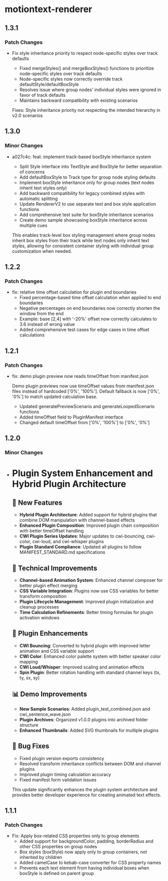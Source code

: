 # motiontext-renderer

## 1.3.1

### Patch Changes

- Fix style inheritance priority to respect node-specific styles over track defaults
  - Fixed mergeStyles() and mergeBoxStyles() functions to prioritize node-specific styles over track defaults
  - Node-specific styles now correctly override track defaultStyle/defaultBoxStyle
  - Resolves issue where group nodes' individual styles were ignored in favor of track defaults
  - Maintains backward compatibility with existing scenarios

  Fixes: Style inheritance priority not respecting the intended hierarchy in v2.0 scenarios

## 1.3.0

### Minor Changes

- a027c4c: feat: implement track-based boxStyle inheritance system
  - Split Style interface into TextStyle and BoxStyle for better separation of concerns
  - Add defaultBoxStyle to Track type for group node styling defaults
  - Implement boxStyle inheritance only for group nodes (text nodes inherit text styles only)
  - Add backward compatibility for legacy combined styles with automatic splitting
  - Update RendererV2 to use separate text and box style application functions
  - Add comprehensive test suite for boxStyle inheritance scenarios
  - Create demo sample showcasing boxStyle inheritance across multiple cues

  This enables track-level box styling management where group nodes inherit box styles from their track while text nodes only inherit text styles, allowing for consistent container styling with individual group customization when needed.

## 1.2.2

### Patch Changes

- fix: relative time offset calculation for plugin end boundaries
  - Fixed percentage-based time offset calculation when applied to end boundaries
  - Negative percentages on end boundaries now correctly shorten the window from the end
  - Example: base [2,4] with '-20%' offset now correctly calculates to 3.6 instead of wrong value
  - Added comprehensive test cases for edge cases in time offset calculations

## 1.2.1

### Patch Changes

- fix: demo plugin preview now reads timeOffset from manifest.json

  Demo plugin previews now use timeOffset values from manifest.json files instead of hardcoded ['0%', '100%']. Default fallback is now ['0%', '0%'] to match updated calculation base.
  - Updated generatePreviewScenario and generateLoopedScenario functions
  - Added timeOffset field to PluginManifest interface
  - Changed default timeOffset from ['0%', '100%'] to ['0%', '0%']

## 1.2.0

### Minor Changes

- # Plugin System Enhancement and Hybrid Plugin Architecture

  ## 🚀 New Features
  - **Hybrid Plugin Architecture**: Added support for hybrid plugins that combine DOM manipulation with channel-based effects
  - **Enhanced Plugin Composition**: Improved plugin chain composition with better timeOffset handling
  - **CWI Plugin Series Updates**: Major updates to cwi-bouncing, cwi-color, cwi-loud, and cwi-whisper plugins
  - **Plugin Standard Compliance**: Updated all plugins to follow MANIFEST_STANDARD.md specifications

  ## 🔧 Technical Improvements
  - **Channel-based Animation System**: Enhanced channel composer for better plugin effect merging
  - **CSS Variable Integration**: Plugins now use CSS variables for better transform composition
  - **Plugin Lifecycle Management**: Improved plugin initialization and cleanup processes
  - **Time Calculation Refinements**: Better timing formulas for plugin activation windows

  ## 🎨 Plugin Enhancements
  - **CWI Bouncing**: Converted to hybrid plugin with improved letter animation and CSS variable support
  - **CWI Color**: Enhanced color palette system with better speaker color mapping
  - **CWI Loud/Whisper**: Improved scaling and animation effects
  - **Spin Plugin**: Better rotation handling with standard channel keys (tx, ty, sx, sy)

  ## 📊 Demo Improvements
  - **New Sample Scenarios**: Added plugin_test_combined.json and cwi_sentence_wave.json
  - **Plugin Archives**: Organized v1.0.0 plugins into archived folder structure
  - **Enhanced Thumbnails**: Added SVG thumbnails for multiple plugins

  ## 🐛 Bug Fixes
  - Fixed plugin version exports consistency
  - Resolved transform inheritance conflicts between DOM and channel plugins
  - Improved plugin timing calculation accuracy
  - Fixed manifest form validation issues

  This update significantly enhances the plugin system architecture and provides better developer experience for creating animated text effects.

## 1.1.1

### Patch Changes

- Fix: Apply box-related CSS properties only to group elements
  - Added support for backgroundColor, padding, borderRadius and other CSS properties on group nodes
  - Box styles (boxStyle) now apply only to group containers, not inherited by children
  - Added camelCase to kebab-case converter for CSS property names
  - Prevents each text element from having individual boxes when boxStyle is defined on parent group
